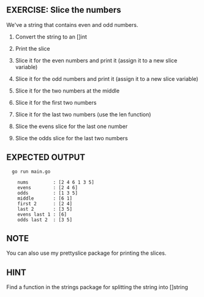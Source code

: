 ## EXERCISE: Slice the numbers

  We've a string that contains even and odd numbers.

  1. Convert the string to an []int

  2. Print the slice

  3. Slice it for the even numbers and print it (assign it to a new slice variable)

  4. Slice it for the odd numbers and print it (assign it to a new slice variable)

  5. Slice it for the two numbers at the middle

  6. Slice it for the first two numbers

  7. Slice it for the last two numbers (use the len function)

  8. Slice the evens slice for the last one number

  9. Slice the odds slice for the last two numbers


## EXPECTED OUTPUT
```
  go run main.go

    nums         : [2 4 6 1 3 5]
    evens        : [2 4 6]
    odds         : [1 3 5]
    middle       : [6 1]
    first 2      : [2 4]
    last 2       : [3 5]
    evens last 1 : [6]
    odds last 2  : [3 5]
```

## NOTE

 You can also use my prettyslice package for printing the slices.


## HINT

 Find a function in the strings package for splitting the string into []string